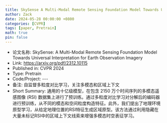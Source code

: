 ```yaml
---
title: SkySense A Multi-Modal Remote Sensing Foundation Model Towards Universal Interpretation for Earth Observation Imagery
author: Zack
date: 2024-05-28 00:00:00 +0800
categories: [CVPR]
tags: [paper, Pretrain]
math: true
pin: false
---
```

- 论文名称: SkySense: A Multi-Modal Remote Sensing Foundation Model Towards Universal Interpretation for Earth Observation Imagery
- Link: https://arxiv.org/pdf/2312.10115
- Published in: CVPR 2024
- Type: Pretrain
- Code/Project: ---
- 备注: 自监督多粒度对比学习，关注多模态和区域上下文
- Short Summary: 通用的十亿级模型，在包含 2150 万个时间序列的多模态遥感图像 (RSI) 数据集上进行了预训练。通过多粒度对比学习对分解后的编码器进行预训练，从不同的模态和空间粒度构造特征。此外，我们提出了地理环境原型学习，从给定地理位置的RSI特征生成区域原型。该方法通过利用隐藏在大量未标记RSI中的区域上下文线索来增强多模态时空表征学习。
